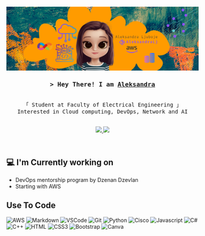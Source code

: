 ![Lakshmanan Meiyappan Banner Image](assets/banner2.png)
<!-- <h2 align='center'>Lakshmanan Meiyappan @ Laxmena</h2>
<p align='center'><b>Graduate Student at University of Illinois at Chicago</b></p> -->
<!-- Intro  -->
<h3 align="center">
        <samp>&gt; Hey There! I am
                <b><a target="_blank" href="https://www.linkedin.com/in/aleksandra-ljuboje-023864235/?originalSubdomain=ba">Aleksandra </a></b>
        </samp>
</h3>


<p align="center"> 
  <samp>
    <a href="https://www.google.com/search?q=Saif+Al+Siam"></a>
    <br>
    「 Student at Faculty of Electrical Engineering 」</br>
     Interested in Cloud computing, DevOps, Network and AI  
    <br>
    <br>
  </samp>
</p>

<p align="center">

 <a href="https://www.linkedin.com/in/aleksandra-ljuboje-023864235/?originalSubdomain=ba" target="_blank">
 <img src="https://skillicons.dev/icons?i=linkedin" /> </a>

  <a href="https://twitter.com/AleksandraLj22?t=fd4OqYW-MfCbnA0LCD6jrw&s=09" target="_blank">
 <img src="https://skillicons.dev/icons?i=twitter" /> </a>
  
 
 
</p>
<br />
<h2>💻 I'm Currently working on</h2>

- DevOps mentorship program by Dzenan Dzevlan 
- Starting with AWS 


## Use To Code
![AWS](https://img.shields.io/badge/Amazon_AWS-FF9900?style=for-the-badge&logo=amazonaws&logoColor=white)
![Markdown](https://img.shields.io/badge/Markdown-000000?style=for-the-badge&logo=markdown&logoColor=white)
![VSCode](https://img.shields.io/badge/Visual_Studio-0078d7?style=for-the-badge&logo=visual%20studio&logoColor=white)
![Git](https://img.shields.io/badge/Git-F05032?style=for-the-badge&logo=git&logoColor=white)
![Python](https://img.shields.io/badge/python-3670A0?style=for-the-badge&logo=python&logoColor=ffdd54)
![Cisco](https://img.shields.io/badge/cisco-%23049fd9.svg?style=for-the-badge&logo=cisco&logoColor=black)
![Javascript](https://img.shields.io/badge/Javascript-F0DB4F?style=for-the-badge&labelColor=black&logo=javascript&logoColor=F0DB4F)
![C#](https://img.shields.io/badge/c%23-%23239120.svg?style=for-the-badge&logo=c-sharp&logoColor=white)
![C++](https://img.shields.io/badge/c++-%2300599C.svg?style=for-the-badge&logo=c%2B%2B&logoColor=white)
![HTML](https://img.shields.io/badge/HTML5-E34F26?style=for-the-badge&logo=html5&logoColor=white)
![CSS3](https://img.shields.io/badge/CSS3-1572B6?style=for-the-badge&logo=css3&logoColor=white)
![Bootstrap](https://img.shields.io/badge/Bootstrap-563D7C?style=for-the-badge&logo=bootstrap&logoColor=white)
![Canva](https://img.shields.io/badge/Canva-%2300C4CC.svg?style=for-the-badge&logo=Canva&logoColor=white)
<br/>

